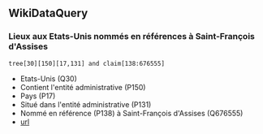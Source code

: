 
## WikiDataQuery

### Lieux aux Etats-Unis nommés en références à Saint-François d'Assises

    tree[30][150][17,131] and claim[138:676555]

* Etats-Unis (Q30)
* Contient l'entité administrative (P150)
* Pays (P17)
* Situé dans l'entité administrative (P131)
* Nommé en référence (P138) à Saint-François d'Assises (Q676555)
* [url](https://wdq.wmflabs.org/api?q=tree[30][150][17,131]%20and%20claim[138:676555])
